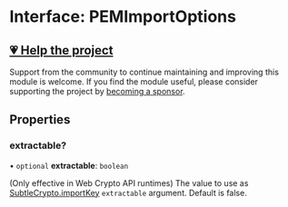 # Interface: PEMImportOptions

## [💗 Help the project](https://github.com/sponsors/panva)

Support from the community to continue maintaining and improving this module is welcome. If you find the module useful, please consider supporting the project by [becoming a sponsor](https://github.com/sponsors/panva).

## Properties

### extractable?

• `optional` **extractable**: `boolean`

(Only effective in Web Crypto API runtimes) The value to use as [SubtleCrypto.importKey](https://developer.mozilla.org/docs/Web/API/SubtleCrypto/importKey)
`extractable` argument. Default is false.
